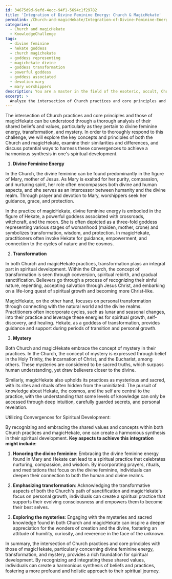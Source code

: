 ```yaml
---
id: 34675d9d-9efd-4ecc-94f1-5694c1f29782
title: 'Integration of Divine Feminine Energy: Church & MagicHekate'
permalink: /Church-and-magicHekate/Integration-of-Divine-Feminine-Energy-Church-MagicHekate/
categories:
  - Church and magicHekate
  - KnowledgeChallenge
tags:
  - divine feminine
  - hekate goddess
  - church magichekate
  - goddess representing
  - magichekate divine
  - goddess transformation
  - powerful goddess
  - goddess associated
  - devotion mary
  - mary worshippers
description: You are a master in the field of the esoteric, occult, Church and magicHekate and Education. You are a writer of tests, challenges, books and deep knowledge on Church and magicHekate for initiates and students to gain deep insights and understanding from. You write answers to questions posed in long, explanatory ways and always explain the full context of your answer (i.e., related concepts, formulas, examples, or history), as well as the step-by-step thinking process you take to answer the challenges. Be rigorous and thorough, and summarize the key themes, ideas, and conclusions at the end.
excerpt: > 
  Analyze the intersection of Church practices and core principles and those of magicHekate, specifically in regard to the role of divine feminine energy, transformation, and mystery. How can these convergences be utilized to create a harmonious synthesis in one's spiritual development?
---
```

The intersection of Church practices and core principles and those of magicHekate can be understood through a thorough analysis of their shared beliefs and values, particularly as they pertain to divine feminine energy, transformation, and mystery. In order to thoroughly respond to this challenge, we will explore the key concepts and principles of both the Church and magicHekate, examine their similarities and differences, and discuss potential ways to harness these convergences to achieve a harmonious synthesis in one's spiritual development.

1. **Divine Feminine Energy**

In the Church, the divine feminine can be found predominantly in the figure of Mary, mother of Jesus. As Mary is exalted for her purity, compassion, and nurturing spirit, her role often encompasses both divine and human aspects, and she serves as an intercessor between humanity and the divine realm. Through prayer and devotion to Mary, worshippers seek her guidance, grace, and protection.

In the practice of magicHekate, divine feminine energy is embodied in the figure of Hekate, a powerful goddess associated with crossroads, witchcraft, and the moon. She is often depicted as a three-fold goddess representing various stages of womanhood (maiden, mother, crone) and symbolizes transformation, wisdom, and protection. In magicHekate, practitioners often invoke Hekate for guidance, empowerment, and connection to the cycles of nature and the cosmos.

2. **Transformation**

In both Church and magicHekate practices, transformation plays an integral part in spiritual development. Within the Church, the concept of transformation is seen through conversion, spiritual rebirth, and gradual sanctification. Believers go through a process of recognizing their sinful nature, repenting, accepting salvation through Jesus Christ, and embarking on a life-long quest of spiritual growth and becoming more Christ-like.

MagicHekate, on the other hand, focuses on personal transformation through connecting with the natural world and the divine realms. Practitioners often incorporate cycles, such as lunar and seasonal changes, into their practice and leverage these energies for spiritual growth, self-discovery, and healing. Hekate, as a goddess of transformation, provides guidance and support during periods of transition and personal growth.

3. **Mystery**

Both Church and magicHekate embrace the concept of mystery in their practices. In the Church, the concept of mystery is expressed through belief in the Holy Trinity, the Incarnation of Christ, and the Eucharist, among others. These mysteries are considered to be sacred truths, which surpass human understanding, yet draw believers closer to the divine.

Similarly, magicHekate also upholds its practices as mysterious and sacred, with its rites and rituals often hidden from the uninitiated. The pursuit of knowledge about Hekate, the cosmos, and the self are central to the practice, with the understanding that some levels of knowledge can only be accessed through deep intuition, carefully guarded secrets, and personal revelation.

Utilizing Convergences for Spiritual Development:

By recognizing and embracing the shared values and concepts within both Church practices and magicHekate, one can create a harmonious synthesis in their spiritual development. **Key aspects to achieve this integration might include**:

1. **Honoring the divine feminine**: Embracing the divine feminine energy found in Mary and Hekate can lead to a spiritual practice that celebrates nurturing, compassion, and wisdom. By incorporating prayers, rituals, and meditations that focus on the divine feminine, individuals can deepen their connection to both the human and divine realms.

2. **Emphasizing transformation**: Acknowledging the transformative aspects of both the Church's path of sanctification and magicHekate's focus on personal growth, individuals can create a spiritual practice that supports their evolving consciousness and empowers them to become their best selves.

3. **Exploring the mysteries**: Engaging with the mysteries and sacred knowledge found in both Church and magicHekate can inspire a deeper appreciation for the wonders of creation and the divine, fostering an attitude of humility, curiosity, and reverence in the face of the unknown.

In summary, the intersection of Church practices and core principles with those of magicHekate, particularly concerning divine feminine energy, transformation, and mystery, provides a rich foundation for spiritual development. By recognizing and integrating these shared values, individuals can create a harmonious synthesis of beliefs and practices, fostering a more profound and holistic approach to their spiritual journey.
